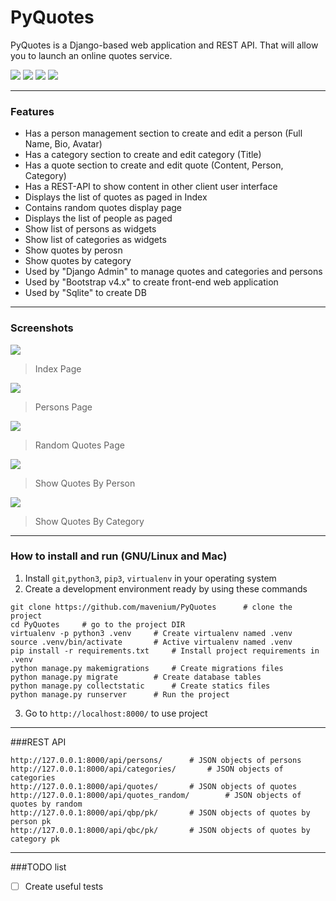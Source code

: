 # PyQuotes

PyQuotes is a Django-based web application and REST API. That will allow you to launch an online quotes service.

![](https://img.shields.io/github/stars/mavenium/PyQuotes) ![](https://img.shields.io/github/forks/mavenium/PyQuotes) ![](https://img.shields.io/github/issues/mavenium/PyQuotes) ![](https://img.shields.io/twitter/url?url=https%3A%2F%2Fgithub.com%2Fmavenium%2FPyQuotes)

------------
### Features

- Has a person management section to create and edit a person (Full Name, Bio, Avatar)
- Has a category section to create and edit category (Title)
- Has a quote section to create and edit quote (Content, Person, Category)
- Has a REST-API to show content in other client user interface
- Displays the list of quotes as paged in Index
- Contains random quotes display page
- Displays the list of people as paged
- Show list of persons as widgets
- Show list of categories as widgets
- Show quotes by perosn
- Show quotes by category
- Used by "Django Admin" to manage quotes and categories and persons
- Used by "Bootstrap v4.x" to create front-end web application
- Used by "Sqlite" to create DB

------------
### Screenshots

![](https://raw.githubusercontent.com/mavenium/PyQuotes/master/Screenshots/Home.png)
> Index Page

![](https://raw.githubusercontent.com/mavenium/PyQuotes/master/Screenshots/Persons.png)
> Persons Page

![](https://raw.githubusercontent.com/mavenium/PyQuotes/master/Screenshots/Random.png)
> Random Quotes Page

![](https://raw.githubusercontent.com/mavenium/PyQuotes/master/Screenshots/Quotes%20By%20Person.png)
> Show Quotes By Person

![](https://raw.githubusercontent.com/mavenium/PyQuotes/master/Screenshots/Quotes%20By%20Category.png)
> Show Quotes By Category

------------
### How to install and run (GNU/Linux and Mac)
                
1. Install `git`,`python3`, `pip3`, `virtualenv` in your operating system
2. Create a development environment ready by using these commands
```
git clone https://github.com/mavenium/PyQuotes		# clone the project
cd PyQuotes		# go to the project DIR
virtualenv -p python3 .venv		# Create virtualenv named .venv
source .venv/bin/activate		# Active virtualenv named .venv
pip install -r requirements.txt		# Install project requirements in .venv
python manage.py makemigrations		# Create migrations files
python manage.py migrate		# Create database tables
python manage.py collectstatic		# Create statics files
python manage.py runserver		# Run the project
```
3. Go to  `http://localhost:8000/` to use project
                

------------
###REST API

```
http://127.0.0.1:8000/api/persons/		# JSON objects of persons
http://127.0.0.1:8000/api/categories/		# JSON objects of categories
http://127.0.0.1:8000/api/quotes/		# JSON objects of quotes
http://127.0.0.1:8000/api/quotes_random/		# JSON objects of quotes by random
http://127.0.0.1:8000/api/qbp/pk/		# JSON objects of quotes by person pk
http://127.0.0.1:8000/api/qbc/pk/		# JSON objects of quotes by category pk
```

------------
###TODO list

- [ ] Create useful tests